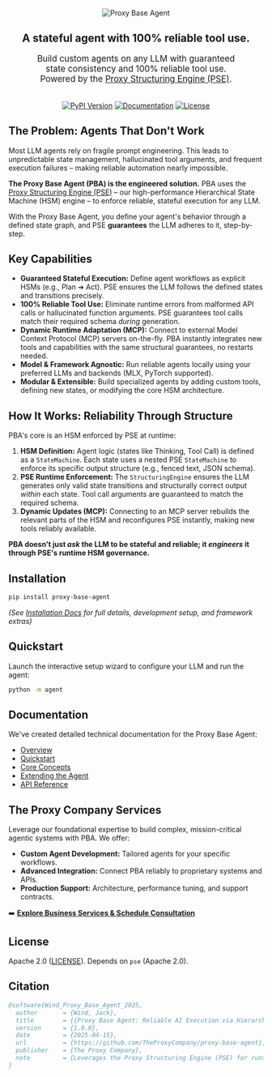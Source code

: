 <p align="center">
  <img src="logo.png" alt="Proxy Base Agent" style="object-fit: contain; max-width: 50%; padding-top: 20px;"/>
</p>

<h2 align="center">
  A stateful agent with 100% reliable tool use.
</h2>

<p align="center" style="font-size: 1.2em; width: 80%; margin: 0 auto; padding-bottom: 20px;">
  Build custom agents on any LLM with guaranteed state consistency and 100% reliable tool use.
  <br>
  Powered by the <a href="https://github.com/TheProxyCompany/proxy-structuring-engine">Proxy Structuring Engine (PSE)</a>.
</p>

<p align="center">
  <a href="https://pypi.org/project/proxy-base-agent/"><img src="https://img.shields.io/pypi/v/proxy-base-agent.svg" alt="PyPI Version"></a>
  <a href="https://docs.theproxycompany.com/pba/"><img src="https://img.shields.io/badge/docs-latest-blue.svg" alt="Documentation"></a>
  <a href="https://github.com/TheProxyCompany/proxy-base-agent/blob/main/LICENSE"><img src="https://img.shields.io/badge/license-Apache%202.0-blue.svg" alt="License"></a>
</p>

## The Problem: Agents That Don't Work

Most LLM agents rely on fragile prompt engineering. This leads to unpredictable state management, hallucinated tool arguments, and frequent execution failures – making reliable automation nearly impossible.

**The Proxy Base Agent (PBA) is the engineered solution.** PBA uses the [Proxy Structuring Engine (PSE)](https://github.com/TheProxyCompany/proxy-structuring-engine) – our high-performance Hierarchical State Machine (HSM) engine – to enforce reliable, stateful execution for any LLM.

With the Proxy Base Agent, you define your agent's behavior through a defined state graph, and PSE **guarantees** the LLM adheres to it, step-by-step.

## Key Capabilities

*   **Guaranteed Stateful Execution:** Define agent workflows as explicit HSMs (e.g., Plan ➔ Act). PSE ensures the LLM follows the defined states and transitions precisely.
*   **100% Reliable Tool Use:** Eliminate runtime errors from malformed API calls or hallucinated function arguments. PSE guarantees tool calls match their required schema *during* generation.
*   **Dynamic Runtime Adaptation (MCP):** Connect to external Model Context Protocol (MCP) servers on-the-fly. PBA instantly integrates new tools and capabilities with the same structural guarantees, no restarts needed.
*   **Model & Framework Agnostic:** Run reliable agents locally using your preferred LLMs and backends (MLX, PyTorch supported).
*   **Modular & Extensible:** Build specialized agents by adding custom tools, defining new states, or modifying the core HSM architecture.

## How It Works: Reliability Through Structure

PBA's core is an HSM enforced by PSE at runtime:

1.  **HSM Definition:** Agent logic (states like Thinking, Tool Call) is defined as a `StateMachine`. Each state uses a nested PSE `StateMachine` to enforce its specific output structure (e.g., fenced text, JSON schema).
2.  **PSE Runtime Enforcement:** The `StructuringEngine` ensures the LLM generates only valid state transitions and structurally correct output *within* each state. Tool call arguments are guaranteed to match the required schema.
3.  **Dynamic Updates (MCP):** Connecting to an MCP server rebuilds the relevant parts of the HSM and reconfigures PSE instantly, making new tools reliably available.

**PBA doesn't just *ask* the LLM to be stateful and reliable; it *engineers* it through PSE's runtime HSM governance.**

## Installation

```bash
pip install proxy-base-agent
```
*(See [Installation Docs](https://docs.theproxycompany.com/pba/getting-started/installation/) for full details, development setup, and framework extras)*

## Quickstart

Launch the interactive setup wizard to configure your LLM and run the agent:

```bash
python -m agent
```

## Documentation

We've created detailed technical documentation for the Proxy Base Agent:

*   [Overview](https://docs.theproxycompany.com/pba/)
*   [Quickstart](https://docs.theproxycompany.com/pba/getting-started/quickstart/)
*   [Core Concepts](https://docs.theproxycompany.com/pba/concepts/)
*   [Extending the Agent](https://docs.theproxycompany.com/pba/extending/)
*   [API Reference](https://docs.theproxycompany.com/pba/api/)

## The Proxy Company Services

Leverage our foundational expertise to build complex, mission-critical agentic systems with PBA. We offer:

*   **Custom Agent Development:** Tailored agents for your specific workflows.
*   **Advanced Integration:** Connect PBA reliably to proprietary systems and APIs.
*   **Production Support:** Architecture, performance tuning, and support contracts.

➡️ **[Explore Business Services & Schedule Consultation](https://theproxycompany.com/business)**

## License

Apache 2.0 ([LICENSE](LICENSE)). Depends on `pse` (Apache 2.0).

## Citation

```bibtex
@software{Wind_Proxy_Base_Agent_2025,
  author       = {Wind, Jack},
  title        = {{Proxy Base Agent: Reliable AI Execution via Hierarchical State Machines}},
  version      = {1.0.0},
  date         = {2025-04-15},
  url          = {https://github.com/TheProxyCompany/proxy-base-agent},
  publisher    = {The Proxy Company},
  note         = {Leverages the Proxy Structuring Engine (PSE) for runtime guarantees}
}
```
